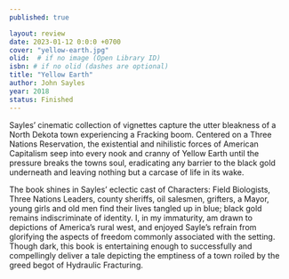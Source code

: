 ```yaml
---
published: true

layout: review
date: 2023-01-12 0:0:0 +0700
cover: "yellow-earth.jpg"
olid:  # if no image (Open Library ID)
isbn: # if no olid (dashes are optional)
title: "Yellow Earth"
author: John Sayles
year: 2018
status: Finished
---
```

Sayles’ cinematic collection of vignettes capture the utter bleakness of a North Dekota town experiencing a Fracking boom. Centered on a Three Nations Reservation, the existential and nihilistic forces of American Capitalism seep into every nook and cranny of Yellow Earth until the pressure breaks the towns soul, eradicating any barrier to the black gold underneath and leaving nothing but a carcase of life in its wake. 

The book shines in Sayles’ eclectic cast of Characters: Field Biologists, Three Nations Leaders, county sheriffs, oil salesmen, grifters, a Mayor, young girls and old men find their lives tangled up in blue; black gold remains indiscriminate of identity. I, in my immaturity, am drawn to depictions of America’s rural west, and enjoyed Sayle’s refrain from glorifying the aspects of freedom commonly associated with the setting. Though dark, this book is entertaining enough to successfully and compellingly deliver a tale depicting the emptiness of a town roiled by the greed begot of Hydraulic Fracturing.
